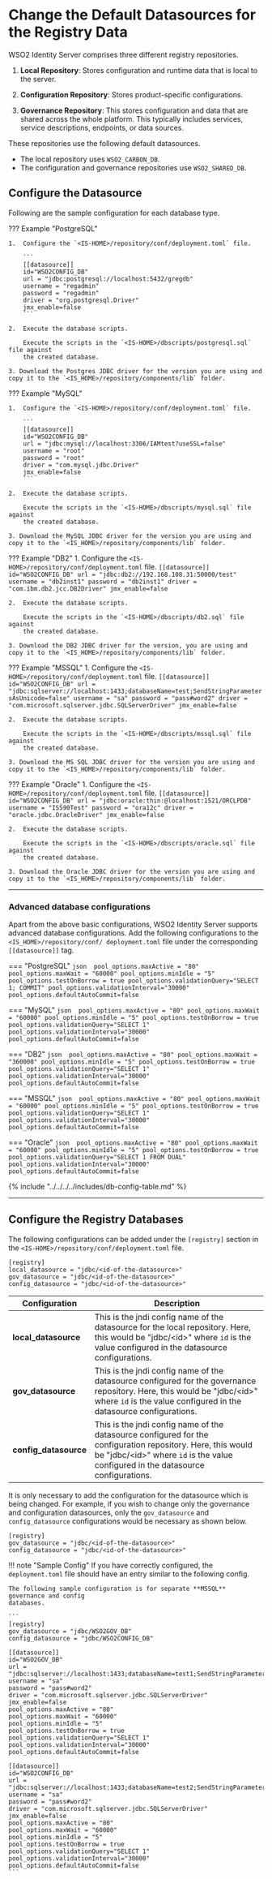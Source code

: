 # Change the Default Datasources for the Registry Data

WSO2 Identity Server comprises three different registry repositories.

1. **Local Repository**: Stores configuration and runtime data that is local to the server.

2. **Configuration Repository**: Stores product-specific configurations.

3. **Governance Repository**: This stores configuration and data that are shared across the whole platform. This typically includes services, service descriptions, endpoints, or data sources.

These repositories use the following default datasources.

- The local repository uses `WSO2_CARBON_DB`.
- The configuration and governance repositories use `WSO2_SHARED_DB`.

## Configure the Datasource

Following are the sample configuration for each database type.

??? Example "PostgreSQL"
    
    1.  Configure the `<IS-HOME>/repository/conf/deployment.toml` file.
        
        ```
        [[datasource]]
        id="WSO2CONFIG_DB"
        url = "jdbc:postgresql://localhost:5432/gregdb"
        username = "regadmin"
        password = "regadmin"
        driver = "org.postgresql.Driver"
        jmx_enable=false
        ```
        
    2.  Execute the database scripts. 
    
        Execute the scripts in the `<IS-HOME>/dbscripts/postgresql.sql` file against 
        the created database.    

    3. Download the Postgres JDBC driver for the version you are using and copy it to the `<IS_HOME>/repository/components/lib` folder.
          
??? Example "MySQL"

    1.  Configure the `<IS-HOME>/repository/conf/deployment.toml` file.
        
        ```
        [[datasource]]
        id="WSO2CONFIG_DB"
        url = "jdbc:mysql://localhost:3306/IAMtest?useSSL=false"
        username = "root"
        password = "root"
        driver = "com.mysql.jdbc.Driver"
        jmx_enable=false
        ```
        
    2.  Execute the database scripts. 
    
        Execute the scripts in the `<IS-HOME>/dbscripts/mysql.sql` file against 
        the created database.   

    3. Download the MySQL JDBC driver for the version you are using and copy it to the `<IS_HOME>/repository/components/lib` folder.
            
??? Example "DB2"
    1.  Configure the `<IS-HOME>/repository/conf/deployment.toml` file.
        ```
        [[datasource]]
        id="WSO2CONFIG_DB"
        url = "jdbc:db2://192.168.108.31:50000/test"
        username = "db2inst1"
        password = "db2inst1"
        driver = "com.ibm.db2.jcc.DB2Driver"
        jmx_enable=false
        ```
        
    2.  Execute the database scripts. 
    
        Execute the scripts in the `<IS-HOME>/dbscripts/db2.sql` file against 
        the created database.    

    3. Download the DB2 JDBC driver for the version, you are using and copy it to the `<IS_HOME>/repository/components/lib` folder.

??? Example "MSSQL"
    1.  Configure the `<IS-HOME>/repository/conf/deployment.toml` file.
        ```
        [[datasource]]
        id="WSO2CONFIG_DB"
        url = "jdbc:sqlserver://localhost:1433;databaseName=test;SendStringParametersAsUnicode=false"
        username = "sa"
        password = "pass#word2"
        driver = "com.microsoft.sqlserver.jdbc.SQLServerDriver"
        jmx_enable=false
        ```
        
    2.  Execute the database scripts. 
    
        Execute the scripts in the `<IS-HOME>/dbscripts/mssql.sql` file against 
        the created database.   

    3. Download the MS SQL JDBC driver for the version you are using and copy it to the `<IS_HOME>/repository/components/lib` folder. 

??? Example "Oracle"
    1.  Configure the `<IS-HOME>/repository/conf/deployment.toml` file.
        ```
        [[datasource]]
        id="WSO2CONFIG_DB"
        url = "jdbc:oracle:thin:@localhost:1521/ORCLPDB"
        username = "IS590Test"
        password = "ora12c"
        driver = "oracle.jdbc.OracleDriver"
        jmx_enable=false
        ```
        
    2.  Execute the database scripts. 
    
        Execute the scripts in the `<IS-HOME>/dbscripts/oracle.sql` file against 
        the created database.    

    3. Download the Oracle JDBC driver for the version you are using and copy it to the `<IS_HOME>/repository/components/lib` folder.

---

### Advanced database configurations

Apart from the above basic configurations, WSO2 Identity Server supports advanced database 
configurations. Add the following configurations to the `<IS_HOME>/repository/conf/
deployment.toml` file under the corresponding `[[datasource]]` tag.

=== "PostgreSQL"
    ``` json 
    pool_options.maxActive = "80"
    pool_options.maxWait = "60000"
    pool_options.minIdle = "5"
    pool_options.testOnBorrow = true
    pool_options.validationQuery="SELECT 1; COMMIT"
    pool_options.validationInterval="30000"
    pool_options.defaultAutoCommit=false
    ```

=== "MySQL"
    ``` json 
    pool_options.maxActive = "80"
    pool_options.maxWait = "60000"
    pool_options.minIdle = "5"
    pool_options.testOnBorrow = true
    pool_options.validationQuery="SELECT 1"
    pool_options.validationInterval="30000"
    pool_options.defaultAutoCommit=false
    ```

=== "DB2"
    ``` json 
    pool_options.maxActive = "80"
    pool_options.maxWait = "360000"
    pool_options.minIdle = "5"
    pool_options.testOnBorrow = true
    pool_options.validationQuery="SELECT 1"
    pool_options.validationInterval="30000"
    pool_options.defaultAutoCommit=false
    ```

=== "MSSQL"
    ``` json 
    pool_options.maxActive = "80"
    pool_options.maxWait = "60000"
    pool_options.minIdle = "5"
    pool_options.testOnBorrow = true
    pool_options.validationQuery="SELECT 1"
    pool_options.validationInterval="30000"
    pool_options.defaultAutoCommit=false
    ```

=== "Oracle"
    ``` json 
    pool_options.maxActive = "80"
    pool_options.maxWait = "60000"
    pool_options.minIdle = "5"
    pool_options.testOnBorrow = true
    pool_options.validationQuery="SELECT 1 FROM DUAL"
    pool_options.validationInterval="30000"
    pool_options.defaultAutoCommit=false
    ```

{% include "../../../../includes/db-config-table.md" %}

---

## Configure the Registry Databases

The following configurations can be added under the `[registry]` section in the `<IS-HOME>/repository/conf/deployment.toml` file.

```
[registry]
local_datasource = "jdbc/<id-of-the-datasource>"
gov_datasource = "jdbc/<id-of-the-datasource>"
config_datasource = "jdbc/<id-of-the-datasource>"
```

<table>
<thead>
<tr class="header">
<th>Configuration</th>
<th>Description</th>
</tr>
</thead>
<tbody>
<tr class="even">
    <td><strong>local_datasource</strong></td>
    <td>This is the jndi config name of the datasource for the local repository. 
    Here, this would be "jdbc/&lt;id&gt;" where <code>id</code> is the value configured in the 
    datasource configurations.</td>
</tr>
<tr class="odd">
    <td><strong>gov_datasource</strong></td>
    <td>This is the jndi config name of the datasource configured for the governance repository. 
    Here, this would be "jdbc/&lt;id&gt;" where <code>id</code> is the value configured in the 
    datasource configurations.</td>
</tr>
<tr class="even">
    <td><strong>config_datasource</strong></td>
    <td>This is the jndi config name of the datasource configured for the configuration repository.
    Here, this would be "jdbc/&lt;id&gt;" where <code>id</code> is the value configured in the 
    datasource configurations.</td>
</tr>
</tbody>
</table>

It is only necessary to add the configuration for the datasource which is being changed.
For example, if you wish to change only the governance and configuration datasources,
only the `gov_datasource` and `config_datasource` configurations would be necessary
as shown below.

```
[registry]
gov_datasource = "jdbc/<id-of-the-datasource>"
config_datasource = "jdbc/<id-of-the-datasource>"
```

!!! note "Sample Config"
    If you have correctly configured, the `deployment.toml` file should have an entry 
    similar to the following config. 
    
    The following sample configuration is for separate **MSSQL** governance and config 
    databases.

    ```
    [registry]
    gov_datasource = "jdbc/WSO2GOV_DB"
    config_datasource = "jdbc/WSO2CONFIG_DB"

    [[datasource]]
    id="WSO2GOV_DB"
    url = "jdbc:sqlserver://localhost:1433;databaseName=test1;SendStringParametersAsUnicode=false"
    username = "sa"
    password = "pass#word2"
    driver = "com.microsoft.sqlserver.jdbc.SQLServerDriver"
    jmx_enable=false
    pool_options.maxActive = "80"
    pool_options.maxWait = "60000"
    pool_options.minIdle = "5"
    pool_options.testOnBorrow = true
    pool_options.validationQuery="SELECT 1"
    pool_options.validationInterval="30000"
    pool_options.defaultAutoCommit=false

    [[datasource]]
    id="WSO2CONFIG_DB"
    url = "jdbc:sqlserver://localhost:1433;databaseName=test2;SendStringParametersAsUnicode=false"
    username = "sa"
    password = "pass#word2"
    driver = "com.microsoft.sqlserver.jdbc.SQLServerDriver"
    jmx_enable=false
    pool_options.maxActive = "80"
    pool_options.maxWait = "60000"
    pool_options.minIdle = "5"
    pool_options.testOnBorrow = true
    pool_options.validationQuery="SELECT 1"
    pool_options.validationInterval="30000"
    pool_options.defaultAutoCommit=false
    ```
